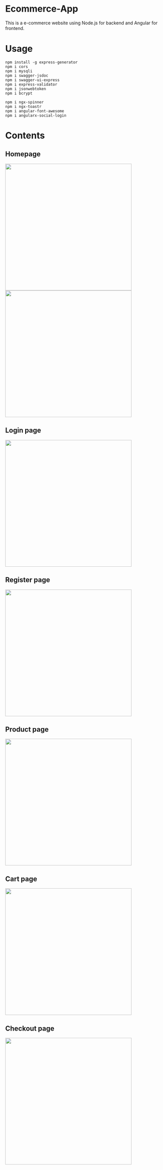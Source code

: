 # Ecommerce-App

This is a e-commerce website using Node.js for backend and Angular for frontend.

# Usage

    npm install -g express-generator
    npm i cors
    npm i mysqli
    npm i swagger-jsdoc
    npm i swagger-ui-express
    npm i express-validator
    npm i jsonwebtoken
    npm i bcrypt

    npm i ngx-spinner
    npm i ngx-toastr
    npm i angular-font-awesome
    npm i angularx-social-login

# Contents

## Homepage

<img src = "https://user-images.githubusercontent.com/79579314/127900920-f352e3c7-711a-496d-bc25-bce4d6863a40.png" width="400px">
<img src = "https://user-images.githubusercontent.com/79579314/127902012-1428a9df-74d4-4556-b5e7-508f892dabcd.png" width="400px">

## Login page

<img src = "https://user-images.githubusercontent.com/79579314/127901298-e5f62528-cb26-44b3-8e41-e465aecf3d7d.png" width="400px">

## Register page

<img src = "https://user-images.githubusercontent.com/79579314/127901435-cd89bb40-db94-4283-bb40-a5d2c833cf91.png" width="400px">

## Product page

<img src = "https://user-images.githubusercontent.com/79579314/127901592-670c6c35-e978-440c-af87-22be69cfefa6.png" width="400px">

## Cart page

<img src = "https://user-images.githubusercontent.com/79579314/127901688-e933ffb1-dfca-4094-b214-4c6e0aaee508.png" width="400px">

## Checkout page

<img src = "(https://user-images.githubusercontent.com/79579314/127901824-0c737b20-dbeb-45ff-9fde-d8d7eac53b3b.png" width="400px">
